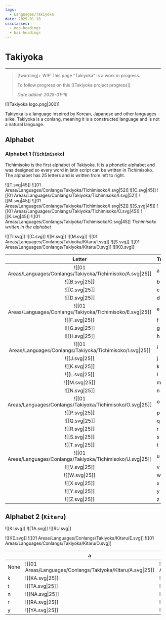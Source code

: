 ```yaml
---
tags:
  - Languages/Takiyoka
date: 2025-01-10
cssclasses:
  - neo-headings
  - bai-headings
---
```

# Takiyoka
***
>[!warning]+ WIP
> This page "Takiyoka" is a work in progress.
>
> To follow progress on this [[Takiyoka project progress]]
>  
> *Date added: 2025-01-16*

![[Takiyoka logo.png|300]]

Takiyoka is a language inspired by Korean, Japanese and other languages alike. Takiyoka is a conlang, meaning it is a constructed language and is not a natural language.

## Alphabet

### Alphabet 1 (`Tichimisoko`)
Tichimisoko is the first alphabet of Takiyoka. It is a phonetic alphabet and was designed so every word in latin script can be written in Tichimisoko. The alphabet has 25 letters and is written from left to right.

![[T.svg|45]] ![[01 Areas/Languages/Conlangs/Takiyoka/Tichimisoko/I.svg|52]] ![[C.svg|45]] ![[01 Areas/Languages/Conlangs/Takiyoka/Tichimisoko/I.svg|52]] ![[M.svg|45]] ![[01 Areas/Languages/Conlangs/Takiyoka/Tichimisoko/I.svg|52]] ![[S.svg|45]] ![[01 Areas/Languages/Conlangs/Takiyoka/Tichimisoko/O.svg|45]] ![[K.svg|45]] ![[01 Areas/Languages/Conlangs/Takiyoka/Tichimisoko/O.svg|45]]
*Tichimisoko written in the alphabet*

![[TI.svg]] ![[C.svg]] ![[H.svg]] ![[M.svg]] ![[01 Areas/Languages/Conlangs/Takiyoka/Kitaru/I.svg]] ![[S.svg]] ![[01 Areas/Languages/Conlangs/Takiyoka/Kitaru/O.svg]] ![[KO.svg]]

|                             Letter                              | Transliteration |
| :-------------------------------------------------------------: | --------------- |
| ![[01 Areas/Languages/Conlangs/Takiyoka/Tichimisoko/A.svg\|25]] | a               |
|                         ![[B.svg\|25]]                          | b               |
|                         ![[C.svg\|25]]                          | c               |
|                         ![[D.svg\|25]]                          | d               |
| ![[01 Areas/Languages/Conlangs/Takiyoka/Tichimisoko/E.svg\|25]] | e               |
|                         ![[F.svg\|25]]                          | f               |
|                         ![[G.svg\|25]]                          | g               |
|                         ![[H.svg\|25]]                          | h               |
| ![[01 Areas/Languages/Conlangs/Takiyoka/Tichimisoko/I.svg\|25]] | i               |
|                         ![[J.svg\|25]]                          | j               |
|                         ![[K.svg\|25]]                          | k               |
|                         ![[L.svg\|25]]                          | l               |
|                         ![[M.svg\|25]]                          | m               |
|                         ![[N.svg\|25]]                          | n               |
| ![[01 Areas/Languages/Conlangs/Takiyoka/Tichimisoko/O.svg\|25]] | o               |
|                         ![[P.svg\|25]]                          | p               |
|                         ![[Q.svg\|25]]                          | q               |
|                         ![[R.svg\|25]]                          | r               |
|                         ![[S.svg\|25]]                          | s               |
|                         ![[T.svg\|25]]                          | t               |
| ![[01 Areas/Languages/Conlangs/Takiyoka/Tichimisoko/U.svg\|25]] | u               |
|                         ![[V.svg\|25]]                          | v               |
|                         ![[W.svg\|25]]                          | w               |
|                         ![[X.svg\|25]]                          | x               |
|                         ![[Y.svg\|25]]                          | y               |
|                         ![[Z.svg\|25]]                          | z               |


## Alphabet 2 (`Kitaru`)

![[KI.svg]] ![[TA.svg]] ![[RU.svg]]

![[KE.svg]] ![[01 Areas/Languages/Conlangs/Takiyoka/Kitaru/E.svg]] ![[01 Areas/Languages/Conlangs/Takiyoka/Kitaru/O.svg]]

|      | a                                                          | e                                                          | i                                                          | o                                                          | u                                                          |
| ---- | ---------------------------------------------------------- | ---------------------------------------------------------- | ---------------------------------------------------------- | ---------------------------------------------------------- | ---------------------------------------------------------- |
| None | ![[01 Areas/Languages/Conlangs/Takiyoka/Kitaru/A.svg\|25]] | ![[01 Areas/Languages/Conlangs/Takiyoka/Kitaru/E.svg\|25]] | ![[01 Areas/Languages/Conlangs/Takiyoka/Kitaru/I.svg\|25]] | ![[01 Areas/Languages/Conlangs/Takiyoka/Kitaru/O.svg\|25]] | ![[01 Areas/Languages/Conlangs/Takiyoka/Kitaru/U.svg\|25]] |
| k    | ![[KA.svg\|25]]                                            | ![[KE.svg\|25]]                                            | ![[KI.svg\|25]]                                            | ![[KO.svg\|25]]                                            | ![[KU.svg\|25]]                                            |
| t    | ![[TA.svg\|25]]                                            | ![[TE.svg\|25]]                                            | ![[TI.svg\|25]]                                            | ![[TO.svg\|25]]                                            | ![[TU.svg\|25]]                                            |
| n    | ![[NA.svg\|25]]                                            | ![[NE.svg\|25]]                                            | ![[NI.svg\|25]]                                            | ![[NO.svg\|25]]                                            | ![[NU.svg\|25]]                                            |
| r    | ![[RA.svg\|25]]                                            | ![[RE.svg\|25]]                                            | ![[RI.svg\|25]]                                            | ![[RO.svg\|25]]                                            | ![[RU.svg\|25]]                                            |
| y    | ![[YA.svg\|25]]                                            | ![[YE.svg\|25]]                                            | ![[YI.svg\|25]]                                            | ![[YO.svg\|25]]                                            | ![[YU.svg\|25]]                                            |

